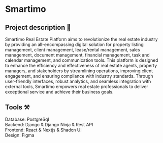 <h1>Smartimo</h1>
<h2>Project description 📄</h2>
<p>Smartimo Real Estate Platform aims to revolutionize the real estate industry by providing an all-encompassing digital solution for property listing management, client management, lease/rental management, sales management, document management, financial management, task and calendar management, and communication tools. This platform is designed to enhance the efficiency and effectiveness of real estate agents, property managers, and stakeholders by streamlining operations, improving client engagement, and ensuring compliance with industry standards. Through user-friendly interfaces, robust analytics, and seamless integration with external tools, Smartimo empowers real estate professionals to deliver exceptional service and achieve their business goals.</p>
<h2>Tools ⚒</h2>
<div>Database: PostgreSql</div>
<div>Backend: Django & Django Ninja & Rest API</div>
<div>Frontend: React & Nextjs & Shadcn UI</div>
<div>Design: Figma</div>
